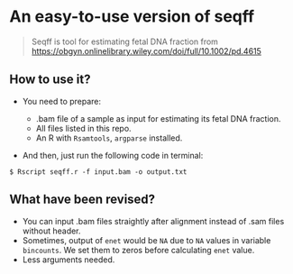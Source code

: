 # An easy-to-use version of seqff

> Seqff is tool for estimating fetal DNA fraction from https://obgyn.onlinelibrary.wiley.com/doi/full/10.1002/pd.4615

## How to use it?

+ You need to prepare:
	+ .bam file of a sample as input for estimating its fetal DNA fraction.
	+ All files listed in this repo.
	+ An R with `Rsamtools`, `argparse` installed.

+ And then, just run the following code in terminal:

```shell
$ Rscript seqff.r -f input.bam -o output.txt
```

## What have been revised?

+ You can input .bam files straightly after alignment instead of .sam files without header.
+ Sometimes, output of `enet` would be `NA` due to `NA` values in variable `bincounts`. We set them to zeros before calculating `enet` value.
+ Less arguments needed.
